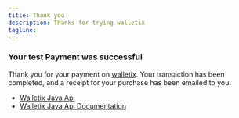 ```yaml
---
title: Thank you
description: Thanks for trying walletix
tagline: 
---
```



### Your test Payment was successful
Thank you for your payment on [walletix][1]. Your transaction has been completed, and a receipt for your purchase has been emailed to you. 

+ [Walletix Java Api][3]
+ [Walletix Java Api Documentation][2] 


[1]: https://walletix.com
[2]: http://cyounes.github.com/WalletixJavaApi/
[3]: https://github.com/cyounes/WalletixJavaApi
